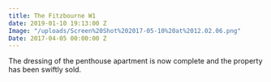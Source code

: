 ```yaml
---
title: The Fitzbourne W1
date: 2019-01-10 19:13:00 Z
Image: "/uploads/Screen%20Shot%202017-05-10%20at%2012.02.06.png"
Date: 2017-04-05 00:00:00 Z
---
```


The dressing of the penthouse apartment is now complete and the property has been swiftly sold.